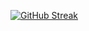 [![GitHub Streak](http://github-readme-streak-stats.herokuapp.com?user=Rofernweh&theme=black-ice)](https://git.io/streak-stats)
